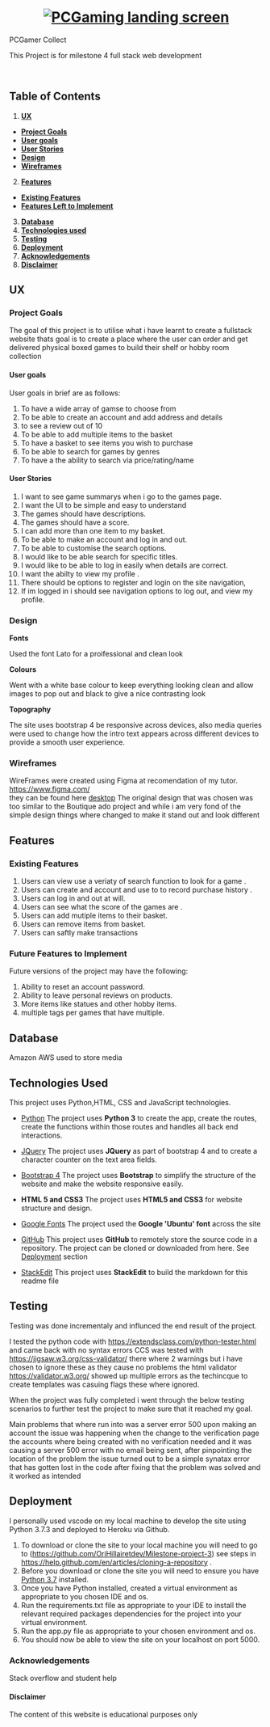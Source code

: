 <h1  align="center">
<a  href=""  target="_blank"><img  src="/static/img/Landingpage.png"  alt="PCGaming landing screen"/></a>

</h1>

PCGamer Collect 

  

This Project is for milestone 4 full stack web development 

<br>
</div>

  

## Table of Contents

1.  [**UX**](#ux)
-  [**Project Goals**](#project-goals)
-  [**User goals**](#user-goals)
-  [**User Stories**](#user-stories)
-  [**Design**](#design)
-  [**Wireframes**](#wireframes)

  
2.  [**Features**](#features)
-  [**Existing Features**](#existing-features)
-  [**Features Left to Implement**](#features-left-to-implement)
3.  [**Database**](#database)
4.  [**Technologies used**](#technologies-used)
5.  [**Testing**](#testing)
6.  [**Deployment**](#deployment)
7.  [**Acknowledgements**](#acknowledgements)
8.  [**Disclaimer**](#disclaimer)

  
## UX

  

### Project Goals

  
The goal of this project is to utilise what i have learnt to create a fullstack website thats goal is to create 
a place where the user can order and get delivered physical boxed games to build their shelf or hobby room collection 
  

#### User goals
User goals in brief are as follows:

 1. To have a wide array of gamse to choose from
 2. To be able to create an account and add address and details
 3. to see a review out of 10
 4. To be able to add multiple items to the basket 
 5. To have a basket to see items you wish to purchase
 6. To be able to search for games by genres 
 7. To have a the ability to search via price/rating/name

  

#### User Stories

1. I want to see game summarys when i go to the games page.
2. I want the UI to be simple and easy to understand
3. The games should have descriptions.
4. The games should have a score.
5. I can add more than one item to my basket.
6. To be able to make an account and log in and out.
7. To be able to customise the search options.
8. I would like to be able search for specific titles.
9. I would like to be able to log in easily when details are correct.
10. I want the abilty to view my profile .
11. There should be options to register and login on the site navigation,
12. If im logged in i should see navigation options to log out, and view my profile.

  

### Design

  
**Fonts**

Used the font Lato for a proifessional and clean look


**Colours**

Went with a white base colour to keep everything looking clean and allow images to pop out and black to give a nice contrasting look 


**Topography**

The site uses bootstrap 4 be responsive across devices, also media queries were used to change how the intro text appears across different devices to provide a smooth user experience.

### Wireframes

WireFrames were created using Figma at recomendation of my tutor. https://www.figma.com/  
they can be found here [desktop](documentation/WireFrames) 
The original design that was chosen was too similar to the Boutique ado project and while i am very fond of the simple design things where changed to make it stand out and look different 

  

## Features

### Existing Features

1. Users can view use a veriaty of search function to look for a game .
2. Users can create and account and use to to record purchase history .
3. Users can log in and out at will.
4. Users can see what the score of the games are .
5. Users can add mutiple items to their basket.
6. Users can remove items from basket.
7. Users can saftly make transactions 


### Future Features to Implement

Future versions of the project may have the following:

1. Ability to reset an account password.
2. Ability to leave personal reviews on products.
3. More items like statues and other hobby items.
4. multiple tags per games that have multiple.



 

## Database

Amazon AWS used to store media 


## Technologies Used

  

This project uses Python,HTML, CSS and JavaScript technologies.

  

-  [Python](https://www.python.org/)
The project uses **Python 3** to create the app, create the routes, create the functions within those routes and handles all back end interactions.


- [JQuery](https://jquery.com)
 The project uses **JQuery** as part of bootstrap 4 and to create a character counter on the text area fields.

-  [Bootstrap 4](https://getbootstrap.com/)
The project uses **Bootstrap** to simplify the structure of the website and make the website responsive easily.

-  **HTML 5 and CSS3**
The project uses **HTML5 and CSS3** for website structure and design.

-  [Google Fonts](https://fonts.google.com/)
The project used the **Google 'Ubuntu' font** across the site

-  [GitHub](https://github.com/)
This project uses **GitHub** to remotely store the source code in a repository. The project can be cloned or downloaded from here. See [Deployment](#deployment) section

-  [StackEdit](https://stackedit.io)
This project uses **StackEdit** to build the markdown for this readme file

 
  
  

## Testing

  

Testing was done incrementaly and influnced the end result of the project.

  
I tested the python code with https://extendsclass.com/python-tester.html and came back with no syntax errors 
CCS was tested with https://jigsaw.w3.org/css-validator/ there where 2 warnings but i have chosen to ignore these as they cause no problems
the html validator https://validator.w3.org/ showed up multiple errors as the techincque to create templates was casuing flags these where ignored.

  

When the project was fully completed i went through the below testing scenarios to further test the project to make sure that it reached my goal.







Main problems that where run into was a server error 500 upon making an account the issue was happening when the change to the 
verification page the accounts where being created with no verification needed and it was causing a server 500 error with no email being sent, after pinpointing the location of the problem the issue turned out to be a simple synatax error that has gotten lost in the code after fixing that the problem was solved and it worked as intended 




## Deployment

I personally used vscode on my local machine to develop the site using Python 3.7.3  and deployed to Heroku via Github.

1. To download or clone the site to your local machine you will need to go to (https://github.com/OriHillairetdev/Milestone-project-3) see steps in https://help.github.com/en/articles/cloning-a-repository .
2. Before you download or clone the site you will need to ensure you have [Python 3.7](https://www.python.org/downloads/) installed. 
3. Once you have Python installed, created a virtual environment as appropriate to you chosen IDE and os.
4. Run the requirements.txt file as appropriate to your IDE to install the relevant required packages dependencies for the project into your virtual environment.
5. Run the app.py file as appropriate to your chosen environment and os.
6. You should now be able to view the site on your localhost on port 5000.

### Acknowledgements

Stack overflow and student help  
  

#### Disclaimer

The content of this website is educational purposes only  